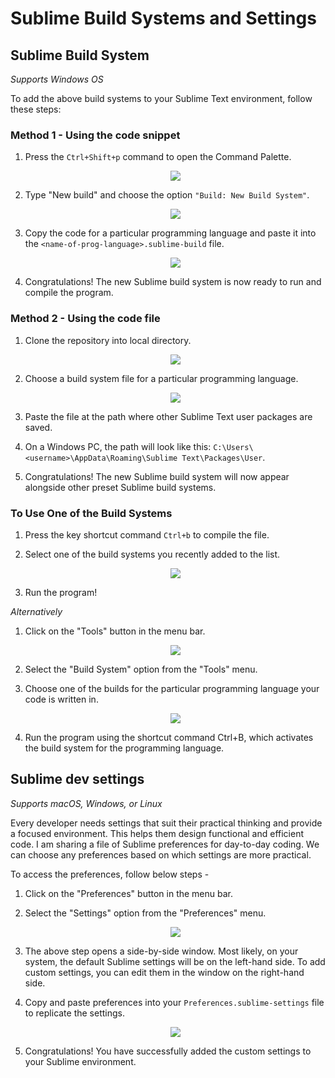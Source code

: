 # Sublime Build Systems and Settings
## Sublime Build System

*Supports Windows OS*

To add the above build systems to your Sublime Text environment, follow these steps:

### Method 1 - Using the code snippet
1. Press the `Ctrl+Shift+p` command to open the Command Palette. <div align="center"> <img src="steps/1.png"> </div>

2. Type "New build" and choose the option `"Build: New Build System"`. <div align="center"> <img src="steps/2.png"> </div>

3. Copy the code for a particular programming language and paste it into the `<name-of-prog-language>.sublime-build` file. <div align="center" > <img src="steps/3.png"> </div>

4. Congratulations! The new Sublime build system is now ready to run and compile the program.

### Method 2 - Using the code file
1. Clone the repository into local directory. <div align="center" > <img src="steps/4.png"> </div>

2. Choose a build system file for a particular programming language. <div align="center" > <img src="steps/5.png"> </div>

3. Paste the file at the path where other Sublime Text user packages are saved.

4. On a Windows PC, the path will look like this: `C:\Users\<username>\AppData\Roaming\Sublime Text\Packages\User`.

5. Congratulations! The new Sublime build system will now appear alongside other preset Sublime build systems.

### To Use One of the Build Systems
1. Press the key shortcut command `Ctrl+b` to compile the file.

2. Select one of the build systems you recently added to the list. <div align="center" > <img src="steps/6.png"> </div>

3. Run the program!

*Alternatively*
1. Click on the "Tools" button in the menu bar. <div align="center" > <img src="steps/7.png"> </div>

2. Select the "Build System" option from the "Tools" menu.

3. Choose one of the builds for the particular programming language your code is written in. <div align="center" > <img src="steps/8.png"> </div>

4. Run the program using the shortcut command Ctrl+B, which activates the build system for the programming language.

## Sublime dev settings
*Supports macOS, Windows, or Linux*

Every developer needs settings that suit their practical thinking and provide a focused environment. This helps them design functional and efficient code. I am sharing a file of Sublime preferences for day-to-day coding. We can choose any preferences based on which settings are more practical. 

To access the preferences, follow below steps - 
1. Click on the "Preferences" button in the menu bar.

2. Select the "Settings" option from the "Preferences" menu.<div align="center" > <img src="steps/9.png"> </div>

3. The above step opens a side-by-side window. Most likely, on your system, the default Sublime settings will be on the left-hand side. To add custom settings, you can edit them in the window on the right-hand side.

4. Copy and paste preferences into your `Preferences.sublime-settings` file to replicate the settings.<div align="center" > <img src="steps/10.png"> </div>

5. Congratulations! You have successfully added the custom settings to your Sublime environment.
